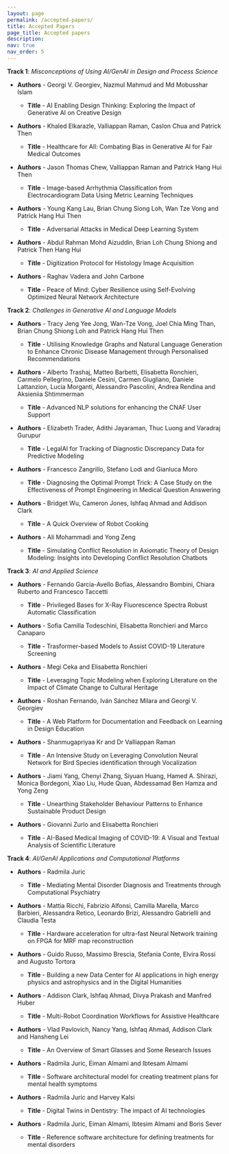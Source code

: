 ```yaml
---
layout: page
permalink: /accepted-papers/
title: Accepted Papers
page_title: Accepted papers
description:
nav: true
nav_order: 5
---
```


**Track 1**: _Misconceptions of Using AI/GenAI in Design and Process Science_ 

 - **Authors** - Georgi V. Georgiev, Nazmul Mahmud and Md Mobusshar Islam
   - **Title** - AI Enabling Design Thinking: Exploring the Impact of Generative AI on Creative Design

 - **Authors** - Khaled Elkarazle, Valliappan Raman, Caslon Chua and Patrick Then
   - **Title** - Healthcare for All: Combating Bias in Generative AI for Fair Medical Outcomes

 - **Authors** - Jason Thomas Chew, Valliappan Raman and Patrick Hang Hui Then
   - **Title** - Image-based Arrhythmia Classification from Electrocardiogram Data Using Metric Learning Techniques

 - **Authors** - Young Kang Lau, Brian Chung Siong Loh, Wan Tze Vong and Patrick Hang Hui Then
   - **Title** - Adversarial Attacks in Medical Deep Learning System

 - **Authors** - Abdul Rahman Mohd Aizuddin, Brian Loh Chung Shiong and Patrick Then Hang Hui
   - **Title** - Digitization Protocol for Histology Image Acquisition

 - **Authors** - Raghav Vadera and John Carbone
   - **Title** - Peace of Mind: Cyber Resilience using Self-Evolving Optimized Neural Network Architecture

**Track 2**: _Challenges in Generative AI and Language Models_ 

 - **Authors** - Tracy Jeng Yee Jong, Wan-Tze Vong, Joel Chia Ming Than, Brian Chung Shiong Loh and Patrick Hang Hui Then
   - **Title** - Utilising Knowledge Graphs and Natural Language Generation to Enhance Chronic Disease Management through Personalised Recommendations

 - **Authors** - Alberto Trashaj, Matteo Barbetti, Elisabetta Ronchieri, Carmelo Pellegrino, Daniele Cesini, Carmen Giugliano, Daniele Lattanzion, Lucia Morganti, Alessandro Pascolini, Andrea Rendina and Aksieniia Shtimmerman
   - **Title** - Advanced NLP solutions for enhancing the CNAF User Support

 - **Authors** - Elizabeth Trader, Adithi Jayaraman, Thuc Luong and Varadraj Gurupur
   - **Title** - LegalAI for Tracking of Diagnostic Discrepancy Data for Predictive Modeling

 - **Authors** - Francesco Zangrillo, Stefano Lodi and Gianluca Moro 
   - **Title** - Diagnosing the Optimal Prompt Trick: A Case Study on the Effectiveness of Prompt Engineering in Medical Question Answering

 - **Authors** - Bridget Wu, Cameron Jones, Ishfaq Ahmad and Addison Clark
   - **Title** - A Quick Overview of Robot Cooking

 - **Authors** - Ali Mohammadi and Yong Zeng
   - **Title** - Simulating Conflict Resolution in Axiomatic Theory of Design Modeling: Insights into Developing Conflict Resolution Chatbots

**Track 3**: _AI and Applied Science_ 

 - **Authors** - Fernando García-Avello Bofías, Alessandro Bombini, Chiara Ruberto and Francesco Taccetti
   - **Title** - Privileged Bases for X-Ray Fluorescence Spectra Robust Automatic Classification

 - **Authors** - Sofia Camilla Todeschini, Elisabetta Ronchieri and Marco Canaparo
   - **Title** - Trasformer-based Models to Assist COVID-19 Literature Screening

 - **Authors** - Megi Ceka and Elisabetta Ronchieri
   - **Title** - Leveraging Topic Modeling when Exploring Literature on the Impact of Climate Change to Cultural Heritage

 - **Authors** - Roshan Fernando, Iván Sánchez Milara and Georgi V. Georgiev
   - **Title** - A Web Platform for Documentation and Feedback on Learning in Design Education

 - **Authors** - Shanmugapriyaa Kr and Dr Valliappan Raman
   - **Title** - An Intensive Study on Leveraging Convolution Neural Network for Bird Species identification through Vocalization	

 - **Authors** - Jiami Yang, Chenyi Zhang, Siyuan Huang, Hamed A. Shirazi, Monica Bordegoni, Xiao Liu, Hude Quan, Abdessamad Ben Hamza and Yong Zeng
   - **Title** - Unearthing Stakeholder Behaviour Patterns to Enhance Sustainable Product Design

 - **Authors** - Giovanni Zurlo and Elisabetta Ronchieri
   - **Title** - AI-Based Medical Imaging of COVID-19: A Visual and Textual Analysis of Scientific Literature

**Track 4**: _AI/GenAI Applications and Computational Platforms_ 

 - **Authors** - Radmila Juric
   - **Title** - Mediating Mental Disorder Diagnosis and Treatments through Computational Psychiatry
 
 - **Authors** - Mattia Ricchi, Fabrizio Alfonsi, Camilla Marella, Marco Barbieri, Alessandra Retico, Leonardo Brizi, Alessandro Gabrielli and Claudia Testa
   - **Title** - Hardware acceleration for ultra-fast Neural Network training on FPGA for MRF map reconstruction

 - **Authors** - Guido Russo, Massimo Brescia, Stefania Conte, Elvira Rossi and Augusto Tortora
   - **Title** - Building a new Data Center for AI applications in high energy physics and astrophysics and in the Digital Humanities

 - **Authors** - Addison Clark, Ishfaq Ahmad, Divya Prakash and Manfred Huber
   - **Title** - Multi-Robot Coordination Workflows for Assistive Healthcare

 - **Authors** - Vlad Pavlovich, Nancy Yang, Ishfaq Ahmad, Addison Clark and Hansheng Lei
   - **Title** - An Overview of Smart Glasses and Some Research Issues

 - **Authors** - Radmila Juric, Eiman Almami and Ibtesam Almami
   - **Title** - Software architectural model for creating treatment plans for mental health symptoms

 - **Authors** - Radmila Juric and Harvey Kalsi
   - **Title** - Digital Twins in Dentistry: The impact of AI technologies

 - **Authors** - Radmila Juric, Eiman Almami, Ibtesim Almami and Boris Sever
   - **Title** - Reference software architecture for defining treatments for mental disorders
